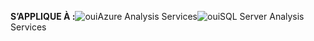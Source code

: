 **S’APPLIQUE À :**![oui](media/analysis-services-appliesto/yes.png)Azure Analysis Services![oui](media/analysis-services-appliesto/yes.png)SQL Server Analysis Services